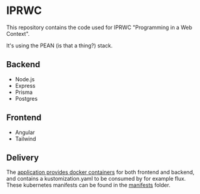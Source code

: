 # IPRWC

This repository contains the code used for IPRWC "Programming in a Web Context".

It's using the PEAN (is that a thing?) stack.

## Backend

- Node.js
- Express
- Prisma
- Postgres

## Frontend

- Angular
- Tailwind

## Delivery

The [application provides docker containers](https://github.com/WesleyKlop?tab=packages&repo_name=iprwc) for both frontend and backend, and contains a kustomization.yaml to be consumed by for example flux. These kubernetes manifests can be found in the [manifests](manifests/) folder.
